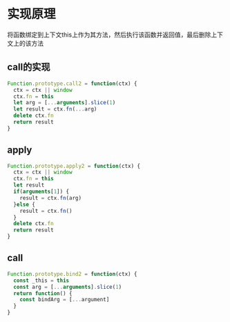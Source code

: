 # 实现原理
将函数绑定到上下文this上作为其方法，然后执行该函数并返回值，最后删除上下文上的该方法

## call的实现
```js
Function.prototype.call2 = function(ctx) {
  ctx = ctx || window
  ctx.fn = this
  let arg = [...arguments].slice(1)
  let result = ctx.fn(...arg)
  delete ctx.fn
  return result
}
```

## apply
```js
Function.prototype.apply2 = function(ctx) {
  ctx = ctx || window
  ctx.fn = this
  let result
  if(arguments[1]) {
    result = ctx.fn(arg)
  }else {
    result = ctx.fn()
  }
  delete ctx.fn
  return result
}
```

## call
```js
Function.prototype.bind2 = function(ctx) {
  const _this = this
  const arg = [...arguments].slice(1)
  return function() {
    const bindArg = [...argument]
  }
}
```